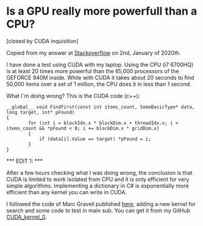 # Is a GPU really more powerfull than a CPU? 
[closed by CUDA inquisition]

Copied from my answer at [Stackoverflow](https://stackoverflow.com/questions/59567162/is-a-gpu-really-more-powerfull-than-a-cpu) on 2nd, January of 2020th.

I have done a test using CUDA with my laptop. Using the CPU (i7 6700HQ) is at least 20 times more powerful than the 65,000 processors of the GEFORCE 940M inside. While with CUDA it takes about 20 seconds to find 50,000 items over a set of 1 million, the CPU does it in less than 1 second.

What I´m doing wrong? This is the CUDA code (c++):

    __global__ void FindFirst(const int items_count, SomeBasicType* data, long target, int* pFound)
	{						
			for (int i = blockIdx.x * blockDim.x + threadIdx.x; i < items_count && *pFound < 0; i += blockDim.x * gridDim.x)
			{				
				if (data[i].Value == target) *pFound = i;
			}
	}

*** EDIT 1: *** 

After a few hours checking what I was doing wrong, the conclusion is that CUDA is limited to work isolated from CPU and it is only efficient for very simple algorithms. Implementing a dictionary in C# is exponentially more efficient than any kernel you can write in CUDA. 

I followed the code of Marc Gravell published [here][1]; adding a new kernel for search and some code to test in main sub. You can get it from my GitHub [CUDA_kernel_0][2].


  [1]: https://github.com/mgravell/SimpleCUDAExample/tree/master/Demo
  [2]: https://github.com/IzarUrdin/CUDA_kernel_0
